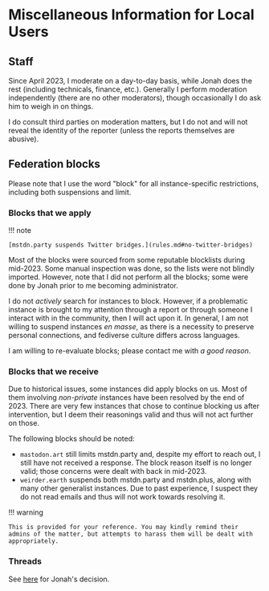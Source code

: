 # Miscellaneous Information for Local Users

## Staff

Since April 2023, I moderate on a day-to-day basis, while Jonah does the rest (including technicals, finance, etc.). Generally I perform moderation independently (there are no other moderators), though occasionally I do ask him to weigh in on things.

I do consult third parties on moderation matters, but I do not and will not reveal the identity of the reporter (unless the reports themselves are abusive).

## Federation blocks

Please note that I use the word "block" for all instance-specific restrictions, including both suspensions and limit.

### Blocks that we apply

!!! note

    [mstdn.party suspends Twitter bridges.](rules.md#no-twitter-bridges)

Most of the blocks were sourced from some reputable blocklists during mid-2023. Some manual inspection was done, so the lists were not blindly imported. However, note that I did not perform all the blocks; some were done by Jonah prior to me becoming administrator.

I do not *actively* search for instances to block. However, if a problematic instance is brought to my attention through a report or through someone I interact with in the community, then I will act upon it. In general, I am not willing to suspend instances *en masse*, as there is a necessity to preserve personal connections, and fediverse culture differs across languages.

I am willing to re-evaluate blocks; please contact me with *a good reason*.

### Blocks that we receive

Due to historical issues, some instances did apply blocks on us. Most of them involving *non-private* instances have been resolved by the end of 2023. There are very few instances that chose to continue blocking us after intervention, but I deem their reasonings valid and thus will not act further on those.

The following blocks should be noted:

* `mastodon.art` still limits mstdn.party and, despite my effort to reach out, I still have not received a response. The block reason itself is no longer valid; those concerns were dealt with back in mid-2023.
* `weirder.earth` suspends both mstdn.party and mstdn.plus, along with many other generalist instances. Due to past experience, I suspect they do not read emails and thus will not work towards resolving it.

!!! warning

    This is provided for your reference. You may kindly remind their admins of the matter, but attempts to harass them will be dealt with appropriately.

### Threads

See [here](https://fediverse.neat.pub/2023/07/10/threads/) for Jonah's decision.


